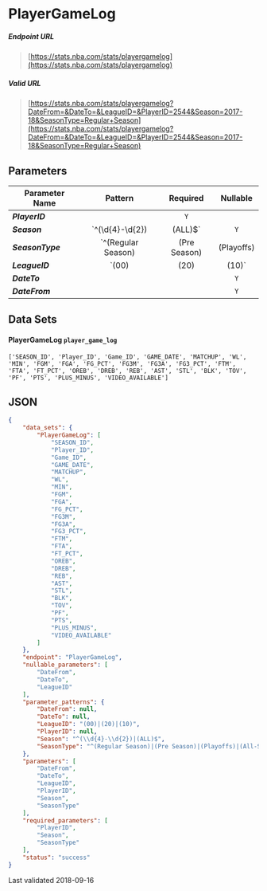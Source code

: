 # PlayerGameLog

##### Endpoint URL
>[https://stats.nba.com/stats/playergamelog](https://stats.nba.com/stats/playergamelog)

##### Valid URL
>[https://stats.nba.com/stats/playergamelog?DateFrom=&DateTo=&LeagueID=&PlayerID=2544&Season=2017-18&SeasonType=Regular+Season](https://stats.nba.com/stats/playergamelog?DateFrom=&DateTo=&LeagueID=&PlayerID=2544&Season=2017-18&SeasonType=Regular+Season)

## Parameters
Parameter Name | Pattern | Required | Nullable
------------ | :-----------: | :---: | :---:
_**PlayerID**_ |  | `Y` |  | 
_**Season**_ | `^(\d{4}-\d{2})|(ALL)$` | `Y` |  | 
_**SeasonType**_ | `^(Regular Season)|(Pre Season)|(Playoffs)|(All-Star)|(All Star)$` | `Y` |  | 
_**LeagueID**_ | `(00)|(20)|(10)` |  | `Y` | 
_**DateTo**_ |  |  | `Y` | 
_**DateFrom**_ |  |  | `Y` | 

## Data Sets
#### PlayerGameLog `player_game_log`
```text
['SEASON_ID', 'Player_ID', 'Game_ID', 'GAME_DATE', 'MATCHUP', 'WL', 'MIN', 'FGM', 'FGA', 'FG_PCT', 'FG3M', 'FG3A', 'FG3_PCT', 'FTM', 'FTA', 'FT_PCT', 'OREB', 'DREB', 'REB', 'AST', 'STL', 'BLK', 'TOV', 'PF', 'PTS', 'PLUS_MINUS', 'VIDEO_AVAILABLE']
```


## JSON
```json
{
    "data_sets": {
        "PlayerGameLog": [
            "SEASON_ID",
            "Player_ID",
            "Game_ID",
            "GAME_DATE",
            "MATCHUP",
            "WL",
            "MIN",
            "FGM",
            "FGA",
            "FG_PCT",
            "FG3M",
            "FG3A",
            "FG3_PCT",
            "FTM",
            "FTA",
            "FT_PCT",
            "OREB",
            "DREB",
            "REB",
            "AST",
            "STL",
            "BLK",
            "TOV",
            "PF",
            "PTS",
            "PLUS_MINUS",
            "VIDEO_AVAILABLE"
        ]
    },
    "endpoint": "PlayerGameLog",
    "nullable_parameters": [
        "DateFrom",
        "DateTo",
        "LeagueID"
    ],
    "parameter_patterns": {
        "DateFrom": null,
        "DateTo": null,
        "LeagueID": "(00)|(20)|(10)",
        "PlayerID": null,
        "Season": "^(\\d{4}-\\d{2})|(ALL)$",
        "SeasonType": "^(Regular Season)|(Pre Season)|(Playoffs)|(All-Star)|(All Star)$"
    },
    "parameters": [
        "DateFrom",
        "DateTo",
        "LeagueID",
        "PlayerID",
        "Season",
        "SeasonType"
    ],
    "required_parameters": [
        "PlayerID",
        "Season",
        "SeasonType"
    ],
    "status": "success"
}
```

Last validated 2018-09-16
